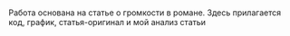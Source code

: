 #
Работа основана на статье о громкости в романе. Здесь прилагается код, график, статья-оригинал и мой анализ статьи
